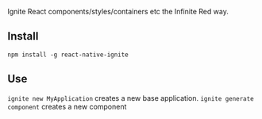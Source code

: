 Ignite React components/styles/containers etc the Infinite Red way.

## Install
`npm install -g react-native-ignite`

## Use
`ignite new MyApplication` creates a new base application.
`ignite generate component` creates a new component

